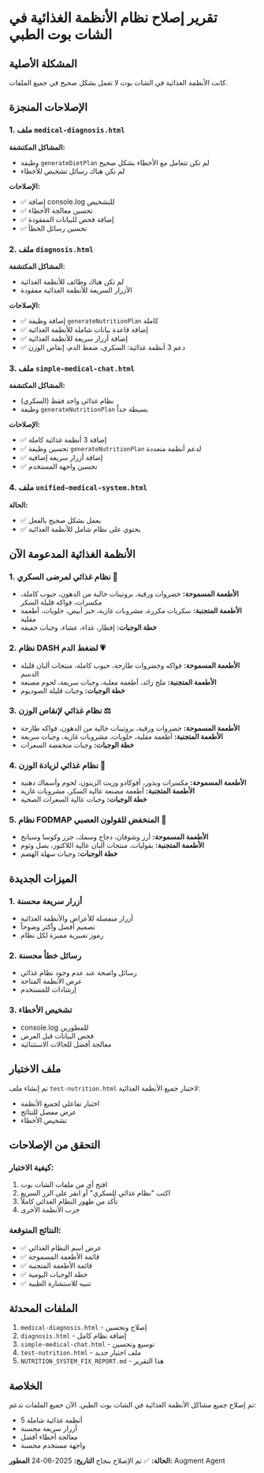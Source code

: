# تقرير إصلاح نظام الأنظمة الغذائية في الشات بوت الطبي

## المشكلة الأصلية
كانت الأنظمة الغذائية في الشات بوت لا تعمل بشكل صحيح في جميع الملفات.

## الإصلاحات المنجزة

### 1. ملف `medical-diagnosis.html`
**المشاكل المكتشفة:**
- وظيفة `generateDietPlan` لم تكن تتعامل مع الأخطاء بشكل صحيح
- لم تكن هناك رسائل تشخيص للأخطاء

**الإصلاحات:**
- ✅ إضافة console.log للتشخيص
- ✅ تحسين معالجة الأخطاء
- ✅ إضافة فحص للبيانات المفقودة
- ✅ تحسين رسائل الخطأ

### 2. ملف `diagnosis.html`
**المشاكل المكتشفة:**
- لم تكن هناك وظائف للأنظمة الغذائية
- الأزرار السريعة للأنظمة الغذائية مفقودة

**الإصلاحات:**
- ✅ إضافة وظيفة `generateNutritionPlan` كاملة
- ✅ إضافة قاعدة بيانات شاملة للأنظمة الغذائية
- ✅ إضافة أزرار سريعة للأنظمة الغذائية
- ✅ دعم 3 أنظمة غذائية: السكري، ضغط الدم، إنقاص الوزن

### 3. ملف `simple-medical-chat.html`
**المشاكل المكتشفة:**
- نظام غذائي واحد فقط (السكري)
- وظيفة `generateNutritionPlan` بسيطة جداً

**الإصلاحات:**
- ✅ إضافة 3 أنظمة غذائية كاملة
- ✅ تحسين وظيفة `generateNutritionPlan` لدعم أنظمة متعددة
- ✅ إضافة أزرار سريعة إضافية
- ✅ تحسين واجهة المستخدم

### 4. ملف `unified-medical-system.html`
**الحالة:**
- ✅ يعمل بشكل صحيح بالفعل
- ✅ يحتوي على نظام شامل للأنظمة الغذائية

## الأنظمة الغذائية المدعومة الآن

### 1. نظام غذائي لمرضى السكري 🍎
- **الأطعمة المسموحة:** خضروات ورقية، بروتينات خالية من الدهون، حبوب كاملة، مكسرات، فواكه قليلة السكر
- **الأطعمة المتجنبة:** سكريات مكررة، مشروبات غازية، خبز أبيض، حلويات، أطعمة مقلية
- **خطة الوجبات:** إفطار، غداء، عشاء، وجبات خفيفة

### 2. نظام DASH لضغط الدم 💗
- **الأطعمة المسموحة:** فواكه وخضروات طازجة، حبوب كاملة، منتجات ألبان قليلة الدسم
- **الأطعمة المتجنبة:** ملح زائد، أطعمة معلبة، وجبات سريعة، لحوم مصنعة
- **خطة الوجبات:** وجبات قليلة الصوديوم

### 3. نظام غذائي لإنقاص الوزن ⚖️
- **الأطعمة المسموحة:** خضروات ورقية، بروتينات خالية من الدهون، فواكه طازجة
- **الأطعمة المتجنبة:** أطعمة مقلية، حلويات، مشروبات غازية، وجبات سريعة
- **خطة الوجبات:** وجبات منخفضة السعرات

### 4. نظام غذائي لزيادة الوزن 💪
- **الأطعمة المسموحة:** مكسرات وبذور، أفوكادو وزيت الزيتون، لحوم وأسماك دهنية
- **الأطعمة المتجنبة:** أطعمة مصنعة عالية السكر، مشروبات غازية
- **خطة الوجبات:** وجبات عالية السعرات الصحية

### 5. نظام FODMAP المنخفض للقولون العصبي 🤲
- **الأطعمة المسموحة:** أرز وشوفان، دجاج وسمك، جزر وكوسا وسبانخ
- **الأطعمة المتجنبة:** بقوليات، منتجات ألبان عالية اللاكتوز، بصل وثوم
- **خطة الوجبات:** وجبات سهلة الهضم

## الميزات الجديدة

### 1. أزرار سريعة محسنة
- أزرار منفصلة للأعراض والأنظمة الغذائية
- تصميم أفضل وأكثر وضوحاً
- رموز تعبيرية مميزة لكل نظام

### 2. رسائل خطأ محسنة
- رسائل واضحة عند عدم وجود نظام غذائي
- عرض الأنظمة المتاحة
- إرشادات للمستخدم

### 3. تشخيص الأخطاء
- console.log للمطورين
- فحص البيانات قبل العرض
- معالجة أفضل للحالات الاستثنائية

## ملف الاختبار
تم إنشاء ملف `test-nutrition.html` لاختبار جميع الأنظمة الغذائية:
- اختبار تفاعلي لجميع الأنظمة
- عرض مفصل للنتائج
- تشخيص الأخطاء

## التحقق من الإصلاحات

### كيفية الاختبار:
1. افتح أي من ملفات الشات بوت
2. اكتب "نظام غذائي للسكري" أو انقر على الزر السريع
3. تأكد من ظهور النظام الغذائي كاملاً
4. جرب الأنظمة الأخرى

### النتائج المتوقعة:
- ✅ عرض اسم النظام الغذائي
- ✅ قائمة الأطعمة المسموحة
- ✅ قائمة الأطعمة المتجنبة
- ✅ خطة الوجبات اليومية
- ✅ تنبيه للاستشارة الطبية

## الملفات المحدثة
1. `medical-diagnosis.html` - إصلاح وتحسين
2. `diagnosis.html` - إضافة نظام كامل
3. `simple-medical-chat.html` - توسيع وتحسين
4. `test-nutrition.html` - ملف اختبار جديد
5. `NUTRITION_SYSTEM_FIX_REPORT.md` - هذا التقرير

## الخلاصة
تم إصلاح جميع مشاكل الأنظمة الغذائية في الشات بوت الطبي. الآن جميع الملفات تدعم:
- 5 أنظمة غذائية شاملة
- أزرار سريعة محسنة
- معالجة أخطاء أفضل
- واجهة مستخدم محسنة

**الحالة:** ✅ تم الإصلاح بنجاح
**التاريخ:** 2025-06-24
**المطور:** Augment Agent
